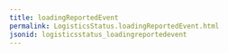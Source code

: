 ```yaml
---
title: loadingReportedEvent
permalink: LogisticsStatus.loadingReportedEvent.html
jsonid: logisticsstatus_loadingreportedevent
---
```


